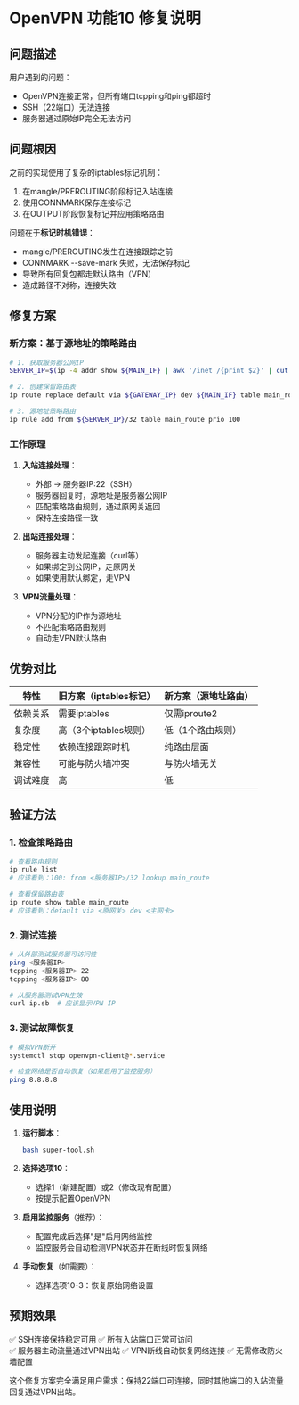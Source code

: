 # OpenVPN 功能10 修复说明

## 问题描述

用户遇到的问题：
- OpenVPN连接正常，但所有端口tcpping和ping都超时
- SSH（22端口）无法连接
- 服务器通过原始IP完全无法访问

## 问题根因

之前的实现使用了复杂的iptables标记机制：
1. 在mangle/PREROUTING阶段标记入站连接
2. 使用CONNMARK保存连接标记
3. 在OUTPUT阶段恢复标记并应用策略路由

问题在于**标记时机错误**：
- mangle/PREROUTING发生在连接跟踪之前
- CONNMARK --save-mark 失败，无法保存标记
- 导致所有回复包都走默认路由（VPN）
- 造成路径不对称，连接失效

## 修复方案

### 新方案：基于源地址的策略路由

```bash
# 1. 获取服务器公网IP
SERVER_IP=$(ip -4 addr show ${MAIN_IF} | awk '/inet /{print $2}' | cut -d/ -f1)

# 2. 创建保留路由表
ip route replace default via ${GATEWAY_IP} dev ${MAIN_IF} table main_route

# 3. 源地址策略路由
ip rule add from ${SERVER_IP}/32 table main_route prio 100
```

### 工作原理

1. **入站连接处理**：
   - 外部 → 服务器IP:22（SSH）
   - 服务器回复时，源地址是服务器公网IP
   - 匹配策略路由规则，通过原网关返回
   - 保持连接路径一致

2. **出站连接处理**：
   - 服务器主动发起连接（curl等）
   - 如果绑定到公网IP，走原网关
   - 如果使用默认绑定，走VPN

3. **VPN流量处理**：
   - VPN分配的IP作为源地址
   - 不匹配策略路由规则
   - 自动走VPN默认路由

## 优势对比

| 特性 | 旧方案（iptables标记） | 新方案（源地址路由） |
|------|----------------------|-------------------|
| 依赖关系 | 需要iptables | 仅需iproute2 |
| 复杂度 | 高（3个iptables规则） | 低（1个路由规则） |
| 稳定性 | 依赖连接跟踪时机 | 纯路由层面 |
| 兼容性 | 可能与防火墙冲突 | 与防火墙无关 |
| 调试难度 | 高 | 低 |

## 验证方法

### 1. 检查策略路由
```bash
# 查看路由规则
ip rule list
# 应该看到：100: from <服务器IP>/32 lookup main_route

# 查看保留路由表
ip route show table main_route
# 应该看到：default via <原网关> dev <主网卡>
```

### 2. 测试连接
```bash
# 从外部测试服务器可访问性
ping <服务器IP>
tcpping <服务器IP> 22
tcpping <服务器IP> 80

# 从服务器测试VPN生效
curl ip.sb  # 应该显示VPN IP
```

### 3. 测试故障恢复
```bash
# 模拟VPN断开
systemctl stop openvpn-client@*.service

# 检查网络是否自动恢复（如果启用了监控服务）
ping 8.8.8.8
```

## 使用说明

1. **运行脚本**：
   ```bash
   bash super-tool.sh
   ```

2. **选择选项10**：
   - 选择1（新建配置）或2（修改现有配置）
   - 按提示配置OpenVPN

3. **启用监控服务**（推荐）：
   - 配置完成后选择"是"启用网络监控
   - 监控服务会自动检测VPN状态并在断线时恢复网络

4. **手动恢复**（如需要）：
   - 选择选项10-3：恢复原始网络设置

## 预期效果

✅ SSH连接保持稳定可用
✅ 所有入站端口正常可访问  
✅ 服务器主动流量通过VPN出站
✅ VPN断线自动恢复网络连接
✅ 无需修改防火墙配置

这个修复方案完全满足用户需求：保持22端口可连接，同时其他端口的入站流量回复通过VPN出站。 